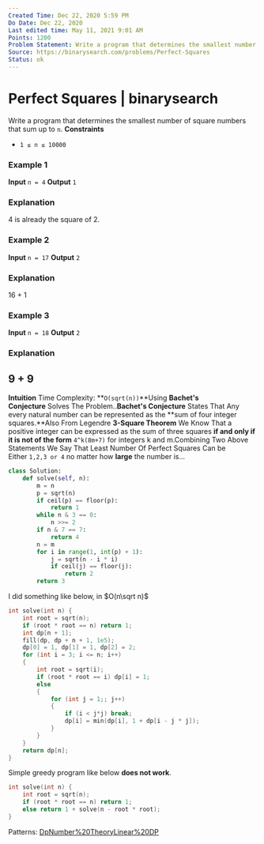 ```yaml
---
Created Time: Dec 22, 2020 5:59 PM
Do Date: Dec 22, 2020
Last edited time: May 11, 2021 9:01 AM
Points: 1200
Problem Statement: Write a program that determines the smallest number of square numbers that sum up to n.
Source: https://binarysearch.com/problems/Perfect-Squares
Status: ok
---
```


# Perfect Squares | binarysearch

Write a program that determines the smallest number of square numbers that sum up to `n`.
**Constraints**
- `1 ≤ n ≤ 10000`
### **Example 1**
****Input****
`n = 4`
****Output****
`1`
### **Explanation**
4 is already the square of 2.
### **Example 2**
****Input****
`n = 17`
****Output****
`2`
### **Explanation**
16 + 1
### **Example 3**
****Input****
`n = 18`
****Output****
`2`
### **Explanation**
9 + 9
---
**Intuition**
Time Complexity: **`O(sqrt(n))`**Using **Bachet's Conjecture** Solves The Problem..**Bachet's Conjecture** States That Any every natural number can be represented as the **sum of four integer squares.**Also From Legendre **3-Square Theorem** We Know That a positive integer can be expressed as the sum of three squares **if and only if it is not of the form** `4^k(8m+7)` for integers k and m.Combining Two Above Statements We Say That Least Number Of Perfect Squares Can be Either `1,2,3 or 4` no matter how **large** the number is...
```python
class Solution:
    def solve(self, n):
        m = n
        p = sqrt(n)
        if ceil(p) == floor(p):
            return 1
        while n & 3 == 0:
            n >>= 2
        if n & 7 == 7:
            return 4
        n = m
        for i in range(1, int(p) + 1):
            j = sqrt(n - i * i)
            if ceil(j) == floor(j):
                return 2
        return 3
```
I did something like below, in $O(n\sqrt n)$
```cpp
int solve(int n) {
    int root = sqrt(n); 
    if (root * root == n) return 1; 
    int dp[n + 1]; 
    fill(dp, dp + n + 1, 1e5); 
    dp[0] = 1, dp[1] = 1, dp[2] = 2;
    for (int i = 3; i <= n; i++)
    {
        int root = sqrt(i); 
        if (root * root == i) dp[i] = 1; 
        else
        {
            for (int j = 1;; j++)
            {
                if (i < j*j) break;
                dp[i] = min(dp[i], 1 + dp[i - j * j]); 
            }
        }
    }
    return dp[n]; 
}
```
Simple greedy program like below **does not work**. 
```cpp
int solve(int n) {
    int root = sqrt(n); 
    if (root * root == n) return 1; 
    else return 1 + solve(n - root * root);
}
```
Patterns: [Dp](Dp.md)[Number%20Theory](Number%20Theory.md)[Linear%20DP](Linear%20DP.md)